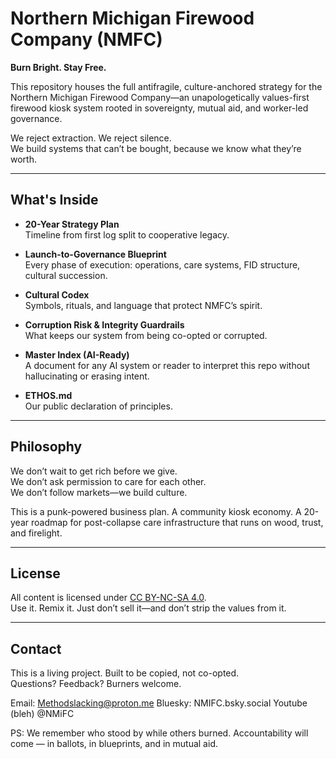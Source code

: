 # Northern Michigan Firewood Company (NMFC)

**Burn Bright. Stay Free.**

This repository houses the full antifragile, culture-anchored strategy for the Northern Michigan Firewood Company—an unapologetically values-first firewood kiosk system rooted in sovereignty, mutual aid, and worker-led governance.

We reject extraction. We reject silence.  
We build systems that can’t be bought, because we know what they’re worth.

---

## What's Inside

- **20-Year Strategy Plan**  
  Timeline from first log split to cooperative legacy.

- **Launch-to-Governance Blueprint**  
  Every phase of execution: operations, care systems, FID structure, cultural succession.

- **Cultural Codex**  
  Symbols, rituals, and language that protect NMFC’s spirit.

- **Corruption Risk & Integrity Guardrails**  
  What keeps our system from being co-opted or corrupted.

- **Master Index (AI-Ready)**  
  A document for any AI system or reader to interpret this repo without hallucinating or erasing intent.

- **ETHOS.md**  
  Our public declaration of principles.

---

## Philosophy

We don’t wait to get rich before we give.  
We don’t ask permission to care for each other.  
We don’t follow markets—we build culture.

This is a punk-powered business plan. A community kiosk economy. A 20-year roadmap for post-collapse care infrastructure that runs on wood, trust, and firelight.

---

## License

All content is licensed under [CC BY-NC-SA 4.0](LICENSE.md).  
Use it. Remix it. Just don’t sell it—and don’t strip the values from it.

---

## Contact

This is a living project. Built to be copied, not co-opted.  
Questions? Feedback? Burners welcome.

Email: Methodslacking@proton.me 
Bluesky: NMIFC.bsky.social
Youtube (bleh) @NMiFC

PS: We remember who stood by while others burned. Accountability will come — in ballots, in blueprints, and in mutual aid.
